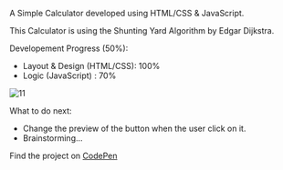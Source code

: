 A Simple Calculator developed using HTML/CSS & JavaScript.

This Calculator is using the Shunting Yard Algorithm by Edgar Dijkstra.

Developement Progress (50%):
  - Layout & Design (HTML/CSS): 100%
  - Logic (JavaScript) : 70%
  
<img src="https://i.ibb.co/3C3HGfk/11.png" alt="11" border="0">

What to do next:
  - Change the preview of the button when the user click on it.
  - Brainstorming...
 
 Find the project on <a href="https://codepen.io/ican17/pen/mdddmEd">CodePen</a>
